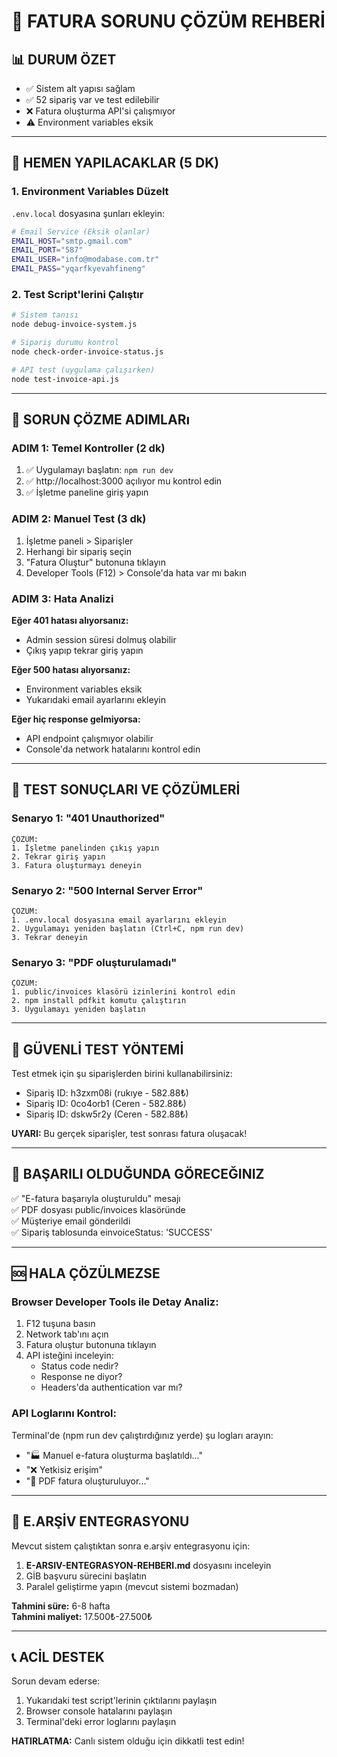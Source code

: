 # 🚨 FATURA SORUNU ÇÖZÜM REHBERİ

## 📊 DURUM ÖZET
- ✅ Sistem alt yapısı sağlam
- ✅ 52 sipariş var ve test edilebilir
- ❌ Fatura oluşturma API'si çalışmıyor
- ⚠️ Environment variables eksik

---

## 🔧 HEMEN YAPILACAKLAR (5 DK)

### 1. Environment Variables Düzelt
`.env.local` dosyasına şunları ekleyin:

```bash
# Email Service (Eksik olanlar)
EMAIL_HOST="smtp.gmail.com"
EMAIL_PORT="587"
EMAIL_USER="info@modabase.com.tr"
EMAIL_PASS="yqarfkyevahfineng"
```

### 2. Test Script'lerini Çalıştır
```bash
# Sistem tanısı
node debug-invoice-system.js

# Sipariş durumu kontrol
node check-order-invoice-status.js

# API test (uygulama çalışırken)
node test-invoice-api.js
```

---

## 🎯 SORUN ÇÖZME ADIMLARı

### ADIM 1: Temel Kontroller (2 dk)
1. ✅ Uygulamayı başlatın: `npm run dev`
2. ✅ http://localhost:3000 açılıyor mu kontrol edin
3. ✅ İşletme paneline giriş yapın

### ADIM 2: Manuel Test (3 dk)
1. İşletme paneli > Siparişler
2. Herhangi bir sipariş seçin
3. "Fatura Oluştur" butonuna tıklayın
4. Developer Tools (F12) > Console'da hata var mı bakın

### ADIM 3: Hata Analizi
**Eğer 401 hatası alıyorsanız:**
- Admin session süresi dolmuş olabilir
- Çıkış yapıp tekrar giriş yapın

**Eğer 500 hatası alıyorsanız:**
- Environment variables eksik
- Yukarıdaki email ayarlarını ekleyin

**Eğer hiç response gelmiyorsa:**
- API endpoint çalışmıyor olabilir
- Console'da network hatalarını kontrol edin

---

## 🧪 TEST SONUÇLARI VE ÇÖZÜMLERİ

### Senaryo 1: "401 Unauthorized" 
```
ÇÖZÜM:
1. İşletme panelinden çıkış yapın
2. Tekrar giriş yapın  
3. Fatura oluşturmayı deneyin
```

### Senaryo 2: "500 Internal Server Error"
```
ÇÖZÜM:
1. .env.local dosyasına email ayarlarını ekleyin
2. Uygulamayı yeniden başlatın (Ctrl+C, npm run dev)
3. Tekrar deneyin
```

### Senaryo 3: "PDF oluşturulamadı"
```
ÇÖZÜM:
1. public/invoices klasörü izinlerini kontrol edin
2. npm install pdfkit komutu çalıştırın
3. Uygulamayı yeniden başlatın
```

---

## 📁 GÜVENLİ TEST YÖNTEMİ

Test etmek için şu siparişlerden birini kullanabilirsiniz:
- Sipariş ID: h3zxm08i (rukıye - 582.88₺)
- Sipariş ID: 0co4orb1 (Ceren - 582.88₺)
- Sipariş ID: dskw5r2y (Ceren - 582.88₺)

**UYARI:** Bu gerçek siparişler, test sonrası fatura oluşacak!

---

## 🎉 BAŞARILI OLDUĞUNDA GÖRECEĞINIZ

✅ "E-fatura başarıyla oluşturuldu" mesajı  
✅ PDF dosyası public/invoices klasöründe  
✅ Müşteriye email gönderildi  
✅ Sipariş tablosunda einvoiceStatus: 'SUCCESS'

---

## 🆘 HALA ÇÖZÜLMEZSE

### Browser Developer Tools ile Detay Analiz:
1. F12 tuşuna basın
2. Network tab'ını açın
3. Fatura oluştur butonuna tıklayın
4. API isteğini inceleyin:
   - Status code nedir?
   - Response ne diyor?
   - Headers'da authentication var mı?

### API Loglarını Kontrol:
Terminal'de (npm run dev çalıştırdığınız yerde) şu logları arayın:
- "🏭 Manuel e-fatura oluşturma başlatıldı..."
- "❌ Yetkisiz erişim"
- "📄 PDF fatura oluşturuluyor..."

---

## 🔄 E.ARŞİV ENTEGRASYONU

Mevcut sistem çalıştıktan sonra e.arşiv entegrasyonu için:
1. **E-ARSIV-ENTEGRASYON-REHBERI.md** dosyasını inceleyin
2. GİB başvuru sürecini başlatın
3. Paralel geliştirme yapın (mevcut sistemi bozmadan)

**Tahmini süre:** 6-8 hafta  
**Tahmini maliyet:** 17.500₺-27.500₺

---

## 📞 ACİL DESTEK

Sorun devam ederse:
1. Yukarıdaki test script'lerinin çıktılarını paylaşın
2. Browser console hatalarını paylaşın
3. Terminal'deki error loglarını paylaşın

**HATIRLATMA:** Canlı sistem olduğu için dikkatli test edin! 